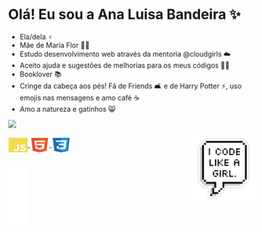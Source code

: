 <h1> Olá! Eu sou a Ana Luisa Bandeira ✨</h1>

- Ela/dela ♀️
- Mãe de Maria Flor 👩‍👧
- Estudo desenvolvimento web através da mentoria @cloudgirls ☁️
- Aceito ajuda e sugestões de melhorias para os meus códigos 👨‍💻
- Booklover 📚 
- Cringe da cabeça aos pés! Fã de Friends 🛋️ e de Harry Potter ⚡, uso emojis nas mensagens e amo café ☕
- Amo a natureza e gatinhos 😸

 <div>
  <a href="https://github.com/analuisabandeira">
  <img height="180em" src="https://github-readme-stats.vercel.app/api?username=analuisabandeira&show_icons=true&theme=dracula&include_all_commits=true&count_private=true"/>
 </div>

 <div style="display: inline_block"><br>
  <img align="center" alt="Js" height="30" width="40" src="https://raw.githubusercontent.com/devicons/devicon/master/icons/javascript/javascript-plain.svg">
  <img align="center" alt="HTML" height="30" width="40" src="https://raw.githubusercontent.com/devicons/devicon/master/icons/html5/html5-original.svg">
  <img align="center" alt="CSS" height="30" width="40" src="https://raw.githubusercontent.com/devicons/devicon/master/icons/css3/css3-original.svg">
  <img align="right" alt="figurinha i code like a girl"  src="imagens/code.png" >
  
  
</div>
   
   ##   
 <div> 
  
  <a href="https://www.facebook.com/analuisabandeira/" target="_blank" rel="external"> <img align="center" height="30" width="40" src= "imagens/facebook.png"></a>  
  <a href="https://www.instagram.com/analuisaflag/" target="_blank" rel="external"> <img align="center" height="30" width="40" src= "imagens/instagram64.png"></a>  
  <a href="https://www.linkedin.com/in/analubandeira" target="_blank" rel="external"><img align="center" height="30" width="40" src= "imagens/in.png"></a>  
  <a href = "mailto:analuisabandeira@gmail.com"><img align="center" height="30" width="40" src= "imagens/mail.png"></a>

 </div>
